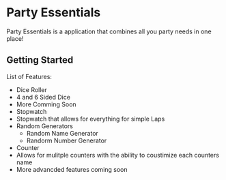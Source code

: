 # Party Essentials

Party Essentials is a application that combines all you party needs in one place!

## Getting Started
List of Features:
- Dice Roller
 - 4 and 6 Sided Dice
 - More Comming Soon
- Stopwatch
 - Stopwatch that allows for everything for simple Laps
- Random Generators
  - Random Name Generator
  - Randorm Number Generator
 - Counter
  - Allows for mulitple counters with the ability to coustimize each counters name
  - More advancded features coming soon
 
